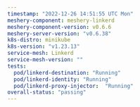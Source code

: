 ```yaml
---
timestamp: "2022-12-26 14:51:55 UTC Mon"
meshery-component: meshery-linkerd
meshery-component-version: v0.6.6
meshery-server-version: "v0.6.38"
k8s-distro: minikube
k8s-version: "v1.23.13"
service-mesh: Linkerd
service-mesh-version: ""
tests:
  pod/linkerd-destination: "Running"
  pod/linkerd-identity: "Running"
  pod/linkerd-proxy-injector:  "Running"
overall-status: "passing"
---
```

